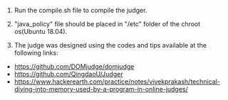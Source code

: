 1) Run the compile.sh file to compile the judger.

2) "java_policy" file should be placed in "/etc" folder of the chroot os(Ubuntu 18.04).

3) The judge was designed using the codes and tips available at the following links:
* https://github.com/DOMjudge/domjudge
* https://github.com/QingdaoU/Judger
* https://www.hackerearth.com/practice/notes/vivekprakash/technical-diving-into-memory-used-by-a-program-in-online-judges/
